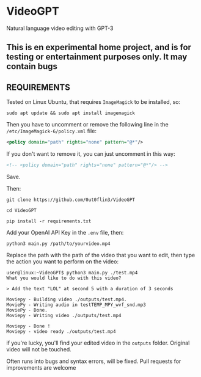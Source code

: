 # VideoGPT
Natural language video editing with GPT-3 

## **This is en experimental home project, and is for testing or entertainment purposes only. It may contain bugs**

## REQUIREMENTS

Tested on Linux Ubuntu, that requires `ImageMagick` to be installed, so:

`sudo apt update && sudo apt install imagemagick`

Then you have to uncomment or remove the following line in the `/etc/ImageMagick-6/policy.xml` file:

```xml
<policy domain="path" rights="none" pattern="@*"/>
```

If you don't want to remove it, you can just uncomment in this way:

```xml
<!-- <policy domain="path" rights="none" pattern="@*"/> -->
```
Save.

Then:

`git clone https://github.com/0ut0flin3/VideoGPT`

`cd VideoGPT`

`pip install -r requirements.txt`


Add your OpenAI API Key in the `.env` file, then:


`python3 main.py /path/to/yourvideo.mp4`

Replace the path with the path of the video that you want to edit, then type the action you want to perform on the video:

```console
user@linux:~VideoGPT$ python3 main.py ./test.mp4
What you would like to do with this video?

> Add the text "LOL" at second 5 with a duration of 3 seconds

Moviepy - Building video ./outputs/test.mp4.
MoviePy - Writing audio in testTEMP_MPY_wvf_snd.mp3
MoviePy - Done.                                                                                                 
Moviepy - Writing video ./outputs/test.mp4

Moviepy - Done !                                                                                                
Moviepy - video ready ./outputs/test.mp4

```

if you're lucky, you'll find your edited video in the `outputs` folder. Original video will not be touched.

Often runs into bugs and syntax errors, will be fixed. Pull requests for improvements are welcome




